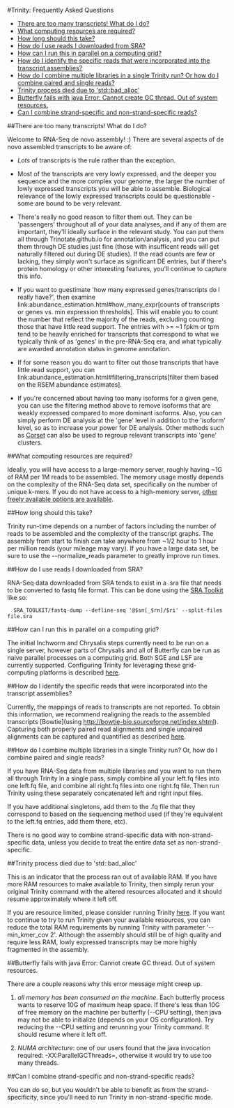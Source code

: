 #Trinity: Frequently Asked Questions

- [There are too many transcripts! What do I do?](#ques_why_so_many_transcripts)
- [What computing resources are required?](#ques_comp_resources_required)
- [How long should this take?](#ques_how_long)
- [How do I use reads I downloaded from SRA?](#ques_sra_fq_conversion)
- [How can I run this in parallel on a computing grid?](#ques_computing_grid)
- [How do I identify the specific reads that were incorporated into the transcript assemblies?](#ques_reads_in_assembly)
- [How do I combine multiple libraries in a single Trinity run? Or how do I combine paired and single reads?](#ques_mult_seq_libraries)
- [Trinity process died due to 'std::bad_alloc'](#ques_bad_alloc)
- [Butterfly fails with java Error: Cannot create GC thread. Out of system resources.](#ques_butterfly_GC_thread_fail)
- [Can I combine strand-specific and non-strand-specific reads?](#ques_combine_SS_w_DS_reads)


<a name="ques_why_so_many_transcripts"></a>
##There are too many transcripts!  What do I do?

Welcome to RNA-Seq de novo assembly!  :)  There are several aspects of de novo assembled transcripts to be aware of:

-  *Lots* of transcripts is the rule rather than the exception.  

-  Most of the transcripts are very lowly expressed, and the deeper you sequence and the more complex your genome, the larger the number of lowly expressed transcripts you will be able to assemble.  Biological relevance of the lowly expressed transcripts could be questionable - some are bound to be very relevant.

-  There's really no good reason to filter them out.  They can be 'passengers' throughout all of your data analyses, and if any of them are important, they'll ideally surface in the relevant study.   You can put them all through Trinotate.github.io for annotation/analysis, and you can put them through DE studies just fine (those with insufficent reads will get naturally filtered out during DE studies).  If the read counts are few or lacking, they simply won't surface as significant DE entries, but if there's protein homology or other interesting features, you'll continue to capture this info.

-  If you want to guestimate 'how many expressed genes/transcripts do I really have?', then examine link:abundance_estimation.html#how_many_expr[counts of transcripts or genes vs. min expression thresholds]. This will enable you to count the number that reflect the majority of the reads, excluding counting those that have little read support.  The entries with >= ~1 fpkm or tpm tend to be heavily enriched for transcripts that correspond to what we typically think of as 'genes' in the pre-RNA-Seq era, and what typically are awarded annotation status in genome annotation. 

-  If for some reason you do want to filter out those transcripts that have little read support, you can link:abundance_estimation.html#filtering_transcripts[filter them based on the RSEM abundance estimates].

-  If you're concerned about having too many isoforms for a given gene, you can use the filtering method above to remove isoforms that are weakly expressed compared to more dominant isoforms.  Also, you can simply perform DE analysis at the 'gene' level in addition to the 'isoform' level, so as to increase your power for DE analysis.  Other methods such as [Corset](http://genomebiology.com/2014/15/7/410) can also be used to regroup relevant transcripts into 'gene' clusters.


<a name="ques_comp_resources_required"></a>
##What computing resources are required?

Ideally, you will have access to a large-memory server, roughly having ~1G of RAM per 1M reads to be assembled.  The memory usage mostly depends on the complexity of the RNA-Seq data set, specifically on the number of unique k-mers.  If you do not have access to a high-memory server, [other freely available options are available](Accessing-Trinity-on-Publicly-Available-Compute-Resources).

<a name="ques_how_long"></a>
##How long should this take?

Trinity run-time depends on a number of factors including the number of reads to be assembled and the complexity of the transcript graphs.  The assembly from start to finish can take anywhere from ~1/2 hour to 1 hour per million reads (your mileage may vary).  If you have a large data set, be sure to use the --normalize_reads parameter to greatly improve run times.



<a name="ques_sra_fq_conversion"></a>
##How do I use reads I downloaded from SRA?

RNA-Seq data downloaded from SRA tends to exist in a .sra file that needs to be converted to fastq file format.  This can be done using the [SRA Toolkit](http://www.ncbi.nlm.nih.gov/Traces/sra/sra.cgi?cmd=show&f=software&m=software&s=software) like so:

      SRA_TOOLKIT/fastq-dump --defline-seq '@$sn[_$rn]/$ri' --split-files file.sra

<a name="ques_computing_grid"></a>
##How can I run this in parallel on a computing grid?

The initial Inchworm and Chrysalis steps currently need to be run on a single server, however parts of Chrysalis and all of Butterfly can be run as naive parallel processes on a computing grid. Both SGE and LSF are currently supported. Configuring Trinity for leveraging these grid-computing platforms is described [here](Installing-Trinity#grid_conf).


<a name="ques_reads_in_assembly"></a>
##How do I identify the specific reads that were incorporated into the transcript assemblies?

Currently, the mappings of reads to transcripts are not reported.  To obtain this information, we recommend realigning the reads to the assembled transcripts [Bowtie](using http://bowtie-bio.sourceforge.net/index.shtml). Capturing both properly paired read alignments and single unpaired alignments can be captured and quantified as described [here](RNA-Seq-Read-Representation-by-Trinity-Assembly).


<a name="ques_mult_seq_libraries"></a>
##How do I combine multiple libraries in a single Trinity run? Or, how do I combine paired and single reads?

If you have RNA-Seq data from multiple libraries and you want to run them all through Trinity in a single pass, simply combine all your left.fq files into one left.fq file, and combine all right.fq files into one right.fq file. Then run Trinity using these separately concatenated left and right input files.  

If you have additional singletons, add them to the .fq file that they correspond to based on the sequencing method used (if they're equivalent to the left.fq entries, add them there, etc).

There is no good way to combine strand-specific data with non-strand-specific data, unless you decide to treat the entire data set as non-strand-specific.


<a name="ques_bad_alloc"></a>
##Trinity process died due to 'std::bad_alloc'

This is an indicator that the process ran out of available RAM. If you have more RAM resources to make available to Trinity, then simply rerun your original Trinity command with the altered resources allocated and it should resume approximately where it left off.  

If you are resource limited, please consider running Trinity [here](Accessing-Trinity-on-Publicly-Available-Compute-Resources).  If you want to continue to try to run Trinity given your available resources, you can reduce the total RAM requirements by running Trinity with parameter '--min_kmer_cov 2'. Although the assembly should still be of high quality and require less RAM, lowly expressed transcripts may be more highly fragmented in the assembly.


<a name="ques_butterfly_GC_thread_fail"></a>
##Butterfly fails with java Error: Cannot create GC thread. Out of system resources.

There are a couple reasons why this error message might creep up.

1.  *all memory has been consumed on the machine*.  Each butterfly process wants to reserve 10G of maximum heap space.  If there's less than 10G of free memory on the machine per butterfly (--CPU setting), then java may not be able to initialize (depends on your OS configuration).  Try reducing the --CPU setting and rerunning your Trinity command. It should resume where it left off.

2.  *NUMA architecture*:  one of our users found that the java invocation required: -XX:ParallelGCThreads=<Numerical Thread Count>, otherwise it would try to use too many threads.

<a name="ques_combine_SS_w_DS_reads"></a>
##Can I combine strand-specific and non-strand-specific reads? 

You can do so, but you wouldn't be able to benefit as from the strand-specificity, since you'll need to run Trinity in non-strand-specific mode.
